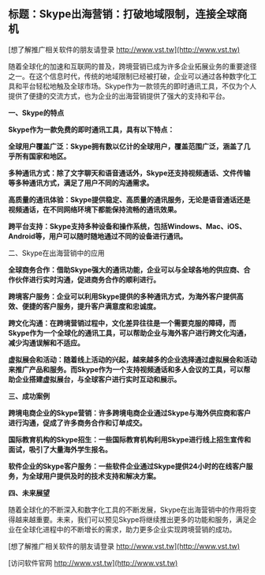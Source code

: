 ## **标题：Skype出海营销：打破地域限制，连接全球商机**

[想了解推广相关软件的朋友请登录 http://www.vst.tw](http://www.vst.tw)

随着全球化的加速和互联网的普及，跨境营销已成为许多企业拓展业务的重要途径之一。在这个信息时代，传统的地域限制已经被打破，企业可以通过各种数字化工具和平台轻松地触及全球市场。Skype作为一款领先的即时通讯工具，不仅为个人提供了便捷的交流方式，也为企业的出海营销提供了强大的支持和平台。

**一、Skype的特点**

**Skype作为一款免费的即时通讯工具，具有以下特点：**

**全球用户覆盖广泛：Skype拥有数以亿计的全球用户，覆盖范围广泛，涵盖了几乎所有国家和地区。**

**多种通讯方式：除了文字聊天和语音通话外，Skype还支持视频通话、文件传输等多种通讯方式，满足了用户不同的沟通需求。**

**高质量的通讯体验：Skype提供稳定、高质量的通讯服务，无论是语音通话还是视频通话，在不同网络环境下都能保持流畅的通讯效果。**

**跨平台支持：Skype支持多种设备和操作系统，包括Windows、Mac、iOS、Android等，用户可以随时随地通过不同的设备进行通讯。**

二、Skype在出海营销中的应用

**全球商务合作：借助Skype强大的通讯功能，企业可以与全球各地的供应商、合作伙伴进行实时沟通，促进商务合作的顺利进行。**

**跨境客户服务：企业可以利用Skype提供的多种通讯方式，为海外客户提供高效、便捷的客户服务，提升客户满意度和忠诚度。**

**跨文化沟通：在跨境营销过程中，文化差异往往是一个需要克服的障碍，而Skype作为一个全球化的通讯工具，可以帮助企业与海外客户进行跨文化沟通，减少沟通误解和不适应。**

**虚拟展会和活动：随着线上活动的兴起，越来越多的企业选择通过虚拟展会和活动来推广产品和服务。而Skype作为一个支持视频通话和多人会议的工具，可以帮助企业搭建虚拟展台，与全球客户进行实时互动和展示。**

**三、成功案例**

**跨境电商企业的Skype营销：许多跨境电商企业通过Skype与海外供应商和客户进行沟通，促成了许多商务合作和订单成交。**

**国际教育机构的Skype招生：一些国际教育机构利用Skype进行线上招生宣传和面试，吸引了大量海外学生报名。**

**软件企业的Skype客户服务：一些软件企业通过Skype提供24小时的在线客户服务，为全球用户提供及时的技术支持和解决方案。**

**四、未来展望**

随着全球化的不断深入和数字化工具的不断发展，Skype在出海营销中的作用将变得越来越重要。未来，我们可以预见Skype将继续推出更多的功能和服务，满足企业在全球化进程中的不断增长的需求，助力更多企业实现跨境营销的成功。

[想了解推广相关软件的朋友请登录 http://www.vst.tw](http://www.vst.tw)


[访问软件官网 http://www.vst.tw](http://www.vst.tw)

